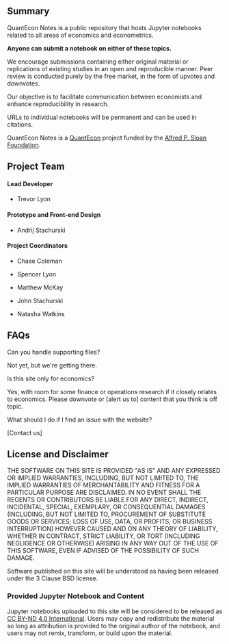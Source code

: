 ## Summary

QuantEcon Notes is a public repository that hosts Jupyter notebooks related to
all areas of economics and econometrics.

**Anyone can submit a notebook on either of these topics.**

We encourage submissions containing either original material or replications
of existing studies in an open and reproducible manner.  Peer review is
conducted purely by the free market, in the form of upvotes and downvotes.

Our objective is to facilitate communication between economists and enhance
reproducibility in research.

URLs to individual notebooks will be permanent and can be used in citations.

QuantEcon Notes is a [QuantEcon](https://quantecon.org) project funded by
the [Alfred P. Sloan Foundation](https://sloan.org/).


## Project Team


####  Lead Developer

* Trevor Lyon

####  Prototype and Front-end Design

* Andrij Stachurski

####  Project Coordinators

* Chase Coleman

* Spencer Lyon

* Matthew McKay

* John Stachurski

* Natasha Watkins



## FAQs

Can you handle supporting files?

Not yet, but we're getting there.  

Is this site only for economics?

Yes, with room for some finance or operations research if it closely relates
to economics.  Please downvote or [alert us to] content that you think is off
topic.

What should I do if I find an issue with the website?

[Contact us]




## License and Disclaimer

THE SOFTWARE ON THIS SITE IS PROVIDED "AS IS" AND ANY EXPRESSED OR IMPLIED
WARRANTIES, INCLUDING, BUT NOT LIMITED TO, THE IMPLIED WARRANTIES OF
MERCHANTABILITY AND FITNESS FOR A PARTICULAR PURPOSE ARE DISCLAIMED. IN NO
EVENT SHALL THE REGENTS OR CONTRIBUTORS BE LIABLE FOR ANY DIRECT, INDIRECT,
INCIDENTAL, SPECIAL, EXEMPLARY, OR CONSEQUENTIAL DAMAGES (INCLUDING, BUT NOT
LIMITED TO, PROCUREMENT OF SUBSTITUTE GOODS OR SERVICES; LOSS OF USE, DATA, OR
PROFITS; OR BUSINESS INTERRUPTION) HOWEVER CAUSED AND ON ANY THEORY OF
LIABILITY, WHETHER IN CONTRACT, STRICT LIABILITY, OR TORT (INCLUDING
NEGLIGENCE OR OTHERWISE) ARISING IN ANY WAY OUT OF THE USE OF THIS SOFTWARE,
EVEN IF ADVISED OF THE POSSIBILITY OF SUCH DAMAGE.

Software published on this site will be understood as having been released
under the 3 Clause BSD license. 


### Provided Jupyter Notebook and Content

Jupyter notebooks uploaded to this site will be considered to be released as
[CC BY-ND 4.0 International](https://creativecommons.org/licenses/by-nd/4.0/).
Users may copy and redistribute the material so long as attribution is 
provided to the original author of the notebook, and users may not remix,
transform, or build upon the material. 